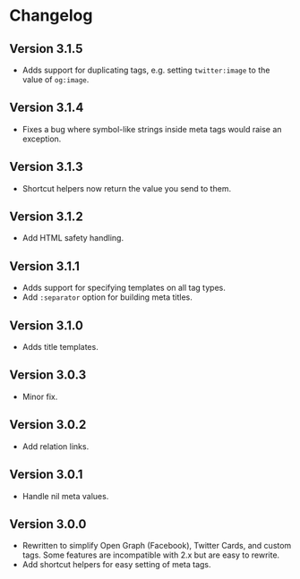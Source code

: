 # Changelog

## Version 3.1.5

* Adds support for duplicating tags, e.g. setting `twitter:image` to the value of `og:image`.

## Version 3.1.4

* Fixes a bug where symbol-like strings inside meta tags would raise an exception.

## Version 3.1.3

* Shortcut helpers now return the value you send to them.

## Version 3.1.2

* Add HTML safety handling.

## Version 3.1.1

* Adds support for specifying templates on all tag types.
* Add `:separator` option for building meta titles.

## Version 3.1.0

* Adds title templates.

## Version 3.0.3

* Minor fix.

## Version 3.0.2

* Add relation links.

## Version 3.0.1

* Handle nil meta values.

## Version 3.0.0

* Rewritten to simplify Open Graph (Facebook), Twitter Cards, and custom tags.
  Some features are incompatible with 2.x but are easy to rewrite.
* Add shortcut helpers for easy setting of meta tags.
